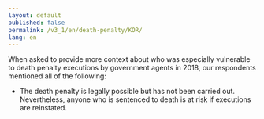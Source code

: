 ```yaml
---
layout: default
published: false
permalink: /v3_1/en/death-penalty/KOR/
lang: en
---
```


When asked to provide more context about who was especially vulnerable to death penalty executions by government agents in 2018, our respondents mentioned all of the following:
-	The death penalty is legally possible but has not been carried out. Nevertheless, anyone who is sentenced to death is at risk if executions are reinstated.

